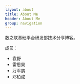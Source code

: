 ```yaml
---
layout: about
title: About Me
header: About Me
group: navigation
---
```


数之联基础平台研发部技术分享博客。

成员：

- 袁野
- 雷思昊
- 万军鹏
- 邓柏成